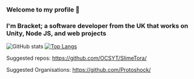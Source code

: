 ### Welcome to my profile 👋

### I'm Bracket; a software developer from the UK that works on Unity, Node JS, and web projects

![GitHub stats](https://github-readme-stats.vercel.app/api?username=OCSYT&show_icons=true&theme=nightowl)
[![Top Langs](https://github-readme-stats-git-masterorgs-github-readme-stats-team.vercel.app/api/top-langs/?username=OCSYT&include_orgs=true&exclude_repo=BracketBrowser&show_icons=true&theme=nightowl&locale=en)](https://github.com/anuraghazra/github-readme-stats)

Suggested repos:
https://github.com/OCSYT/SlimeTora/

Suggested Organisations:
https://github.com/Protoshock/

<!--
**OCSYT/OCSYT** is a ✨ _special_ ✨ repository because its `README.md` (this file) appears on your GitHub profile.

Here are some ideas to get you started:

- 🔭 I’m currently working on ...
- 🌱 I’m currently learning ...
- 👯 I’m looking to collaborate on ...
- 🤔 I’m looking for help with ...
- 💬 Ask me about ...
- 📫 How to reach me: ...
- 😄 Pronouns: ...
- ⚡ Fun fact: ...
-->
